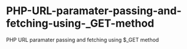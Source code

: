 # PHP-URL-paramater-passing-and-fetching-using-_GET-method
PHP URL paramater passing and fetching using $_GET method
